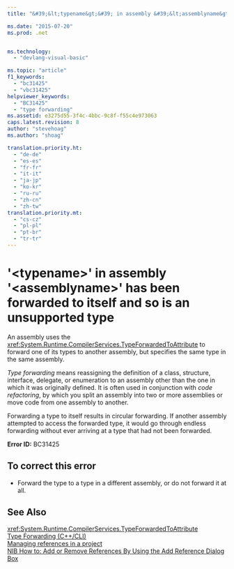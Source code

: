 ```yaml
---
title: "&#39;&lt;typename&gt;&#39; in assembly &#39;&lt;assemblyname&gt;&#39; has been forwarded to itself and so is an unsupported type | Microsoft Docs"

ms.date: "2015-07-20"
ms.prod: .net


ms.technology: 
  - "devlang-visual-basic"

ms.topic: "article"
f1_keywords: 
  - "bc31425"
  - "vbc31425"
helpviewer_keywords: 
  - "BC31425"
  - "type forwarding"
ms.assetid: e3275d55-3f4c-4bbc-9c8f-f55c4e973063
caps.latest.revision: 8
author: "stevehoag"
ms.author: "shoag"

translation.priority.ht: 
  - "de-de"
  - "es-es"
  - "fr-fr"
  - "it-it"
  - "ja-jp"
  - "ko-kr"
  - "ru-ru"
  - "zh-cn"
  - "zh-tw"
translation.priority.mt: 
  - "cs-cz"
  - "pl-pl"
  - "pt-br"
  - "tr-tr"
---
```

# &#39;&lt;typename&gt;&#39; in assembly &#39;&lt;assemblyname&gt;&#39; has been forwarded to itself and so is an unsupported type
An assembly uses the <xref:System.Runtime.CompilerServices.TypeForwardedToAttribute> to forward one of its types to another assembly, but specifies the same type in the same assembly.  
  
 *Type forwarding* means reassigning the definition of a class, structure, interface, delegate, or enumeration to an assembly other than the one in which it was originally defined. It is often used in conjunction with *code refactoring*, by which you split an assembly into two or more assemblies or move code from one assembly to another.  
  
 Forwarding a type to itself results in circular forwarding. If another assembly attempted to access the forwarded type, it would go through endless forwarding without ever arriving at a type that had not been forwarded.  
  
 **Error ID:** BC31425  
  
## To correct this error  
  
-   Forward the type to a type in a different assembly, or do not forward it at all.  
  
## See Also  
 <xref:System.Runtime.CompilerServices.TypeForwardedToAttribute>   
 [Type Forwarding (C++/CLI)](https://docs.microsoft.com/cpp/windows/type-forwarding-cpp-cli)   
 [Managing references in a project](https://docs.microsoft.com/visualstudio/ide/managing-references-in-a-project)   
 [NIB How to: Add or Remove References By Using the Add Reference Dialog Box](http://msdn.microsoft.com/en-us/3bd75d61-f00c-47c0-86a2-dd1f20e231c9)